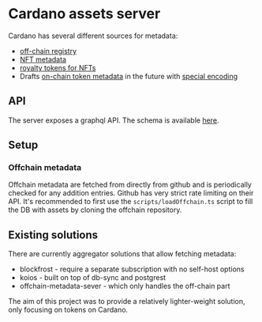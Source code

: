 # Cardano assets server

Cardano has several different sources for metadata:

- [off-chain registry](https://github.com/cardano-foundation/cardano-token-registry)
- [NFT metadata](https://cips.cardano.org/cips/cip25/)
- [royalty tokens for NFTs](https://cips.cardano.org/cips/cip27/)
- Drafts [on-chain token metadata](https://cips.cardano.org/cips/cip68/) in the future with [special encoding](https://github.com/cardano-foundation/CIPs/pull/298)

## API

The server exposes a graphql API. The schema is available [here](src/graphql/schema.ts).

## Setup

### Offchain metadata

Offchain metadata are fetched from directly from github and is periodically checked
for any addition entries. Github has very strict rate limiting on their API.
It's recommended to first use the `scripts/loadOffchain.ts` script to fill the DB with
assets by cloning the offchain repository.

## Existing solutions

There are currently aggregator solutions that allow fetching metadata:

- blockfrost - require a separate subscription with no self-host options
- koios - built on top of db-sync and postgrest
- offchain-metadata-sever - which only handles the off-chain part

The aim of this project was to provide a relatively lighter-weight solution,
only focusing on tokens on Cardano.
